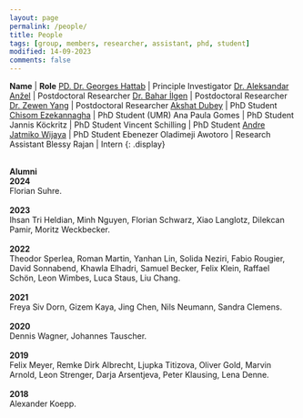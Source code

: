 ```yaml
---
layout: page
permalink: /people/
title: People
tags: [group, members, researcher, assistant, phd, student]
modified: 14-09-2023
comments: false
---
```


**Name**    | **Role**
[PD. Dr. Georges Hattab](/hattab)  | Principle Investigator
[Dr. Aleksandar Anžel](https://aanzel.github.io)  | Postdoctoral Researcher
[Dr. Bahar İlgen](https://scholar.google.com/citations?hl=en&user=dTdqws0AAAAJ)  | Postdoctoral Researcher
[Dr. Zewen Yang](https://scholar.google.com/citations?user=DbuBsVUAAAAJ&hl)  | Postdoctoral Researcher
[Akshat Dubey](https://www.linkedin.com/in/akshat-dubey-5983b2185/)  | PhD Student
[Chisom Ezekannagha](https://sombiri.github.io)  | PhD Student (UMR)
Ana Paula Gomes  | PhD Student
Jannis Köckritz  | PhD Student
Vincent Schilling  | PhD Student
[Andre Jatmiko Wijaya](https://www.linkedin.com/in/andre-jatmiko-wijaya-9a0296107/)  | PhD Student
Ebenezer Oladimeji Awotoro  | Research Assistant
Blessy Rajan  | Intern
{: .display}
<br/>
<br/>

**Alumni**
<br/>
**2024**
<br/>
Florian Suhre.
<br/>
<br/>
**2023**
<br/>
Ihsan Tri Heldian, Minh Nguyen, Florian Schwarz, Xiao Langlotz, Dilekcan Pamir, Moritz Weckbecker.
<br/>
<br/>
**2022**
<br/>
Theodor Sperlea, Roman Martin, Yanhan Lin, Solida Neziri, Fabio Rougier, David Sonnabend, Khawla Elhadri, Samuel Becker, Felix Klein, Raffael Schön, Leon Wimbes, Luca Staus, Liu Chang.
<br/>
<br/>
**2021**
<br/>
Freya Siv Dorn, Gizem Kaya, Jing Chen, Nils Neumann, Sandra Clemens.
<br/>
<br/>
**2020**
<br/>
Dennis Wagner, Johannes Tauscher.
<br/>
<br/>
‌**2019**
<br/>
Felix Meyer, Remke Dirk Albrecht, Ljupka Titizova, Oliver Gold, Marvin Arnold, Leon Strenger, Darja Arsentjeva, Peter Klausing, Lena Denne.
<br/>
<br/>
**2018**
<br/>
Alexander Koepp.